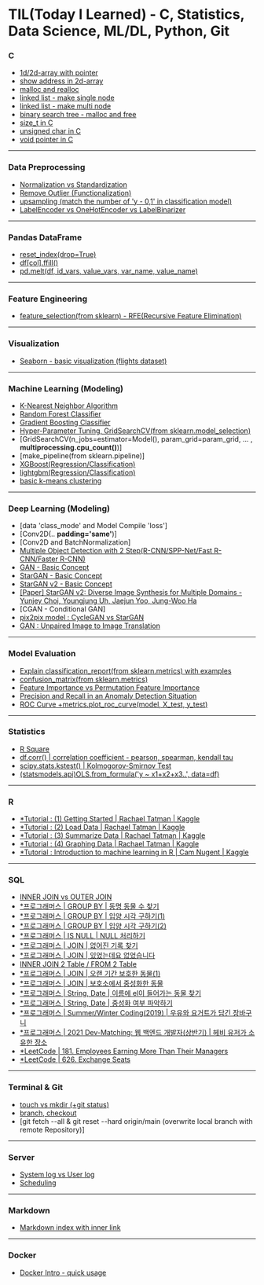 # TIL(Today I Learned) - C, Statistics, Data Science, ML/DL, Python, Git

### C
- [1d/2d-array with pointer](https://github.com/seungson/TIL/blob/main/C/arr_pnt.c)
- [show address in 2d-array](https://github.com/seungson/TIL/blob/main/C/address_2d_array.c)
- [malloc and realloc](https://github.com/seungson/TIL/blob/main/C/realloc.c)
- [linked list - make single node](https://github.com/seungson/TIL/blob/main/C/single_node.c)
- [linked list - make multi node](https://github.com/seungson/TIL/blob/main/C/linked_list.c)
- [binary search tree - malloc and free](https://github.com/seungson/TIL/blob/main/C/bin_search_tree.c)
- [size_t in C](https://github.com/seungson/TIL/blob/main/C/size_t.md)
- [unsigned char in C](https://github.com/seungson/TIL/blob/main/C/unsigned_char.md)
- [void pointer in C](https://github.com/seungson/TIL/blob/main/C/void_pointer.md)
---

### Data Preprocessing
- [Normalization vs Standardization](https://github.com/seungson/TIL/blob/main/Data_Preprocessing/Normalization_vs_Standardization.md)
- [Remove Outlier (Functionalization)](https://github.com/seungson/TIL/blob/main/Data_Preprocessing/remove_outlier.md)
- [upsampling (match the number of 'y - 0,1' in classification model)](https://github.com/seungson/TIL/blob/main/Data_Preprocessing/upsampling.md)
- [LabelEncoder vs OneHotEncoder vs LabelBinarizer](https://github.com/seungson/TIL/blob/main/Data_Preprocessing/sklearn_Encoders.md)
---

### Pandas DataFrame
- [reset_index(drop=True)](https://github.com/seungson/TIL/blob/main/Pandas_DataFrame/reset_index.md)
- [df[col].ffill()](https://github.com/seungson/TIL/blob/main/Pandas_DataFrame/ffill.md)
- [pd.melt(df, id_vars, value_vars, var_name, value_name)](https://github.com/seungson/TIL/blob/main/Pandas_DataFrame/melt.md)
---

### Feature Engineering
- [feature_selection(from sklearn) - RFE(Recursive Feature Elimination)](https://github.com/seungson/TIL/blob/main/Feature_Engineering/rfe.md)
---

### Visualization
- [Seaborn - basic visualization (flights dataset)](https://github.com/seungson/TIL/blob/main/Visualization/sns_visualization.ipynb)
---

### Machine Learning (Modeling)
- [K-Nearest Neighbor Algorithm](https://github.com/seungson/TIL/blob/main/Machine_Learning/KNN.md)
- [Random Forest Classifier](https://github.com/seungson/TIL/blob/main/Machine_Learning/RandomForestClassifier.md)
- [Gradient Boosting Classifier](https://github.com/seungson/TIL/blob/main/Machine_Learning/GradientBoostingClassifier.md)
- [Hyper-Parameter Tuning, GridSearchCV(from sklearn.model_selection)](https://github.com/seungson/TIL/blob/main/Machine_Learning/GridSearchCV.md)
- [GridSearchCV(n_jobs=estimator=Model(), param_grid=param_grid, ... , **multiprocessing.cpu_count()**)]
- [make_pipeline(from sklearn.pipeline)]
- [XGBoost(Regression/Classification)](https://github.com/seungson/TIL/blob/main/Machine_Learning/XGBoost.md)
- [lightgbm(Regression/Classification)](https://github.com/seungson/TIL/blob/main/Machine_Learning/LGBM.md)
- [basic k-means clustering](https://github.com/seungson/TIL/blob/main/Machine_Learning/k_means.md)
---

### Deep Learning (Modeling)
- [data 'class_mode' and Model Compile 'loss']
- [Conv2D(.. **padding='same'**)]
- [Conv2D and BatchNormalization]
- [Multiple Object Detection with 2 Step(R-CNN/SPP-Net/Fast R-CNN/Faster R-CNN)](https://github.com/seungson/TIL/blob/main/Deep_Learning/Multiple_Object_Detection_2step.md)
- [GAN - Basic Concept](https://github.com/seungson/TIL/blob/main/Deep_Learning/GAN.md)
- [StarGAN - Basic Concept](https://github.com/seungson/TIL/blob/main/Deep_Learning/StarGAN.md)
- [StarGAN v2 - Basic Concept](https://github.com/seungson/TIL/blob/main/Deep_Learning/StarGAN_v2.md)
- [[Paper] StarGAN v2: Diverse Image Synthesis for Multiple Domains - Yunjey Choi, Youngjung Uh, Jaejun Yoo, Jung-Woo Ha](https://github.com/seungson/TIL/blob/main/Deep_Learning/Paper_StarGAN_v2.md)
- [CGAN - Conditional GAN]
- [pix2pix model : CycleGAN vs StarGAN](https://github.com/seungson/TIL/blob/main/Deep_Learning/CycleGAN_vs_StarGAN.md)
- [GAN : Unpaired Image to Image Translation](https://github.com/seungson/TIL/blob/main/Deep_Learning/GAN_Image_to_Image_Translation.md)
---

### Model Evaluation
- [Explain classification_report(from sklearn.metrics) with examples](https://github.com/seungson/TIL/blob/main/Model_Evaluation/classification_report.md)
- [confusion_matrix(from sklearn.metrics)](https://github.com/seungson/TIL/blob/main/Model_Evaluation/confusion_matrix.md)
- [Feature Importance vs Permutation Feature Importance](https://github.com/seungson/TIL/blob/main/Model_Evaluation/feature_importance.md)
- [Precision and Recall in an Anomaly Detection Situation](https://github.com/seungson/TIL/blob/main/Model_Evaluation/precision_vs_recall.md)
- [ROC Curve +metrics.plot_roc_curve(model, X_test, y_test)](https://github.com/seungson/TIL/blob/main/Model_Evaluation/precision_vs_recall.md)
---

### Statistics
- [R Square](https://github.com/seungson/TIL/blob/main/Statistics/R_Square.md)
- [df.corr() | correlation coefficient - pearson, spearman, kendall tau](https://github.com/seungson/TIL/blob/main/Statistics/corr.md)
- [scipy.stats.kstest() | Kolmogorov-Smirnov Test](https://github.com/seungson/TIL/blob/main/Statistics/kstest.md)
- [(statsmodels.api)OLS.from_formula('y ~ x1+x2+x3..', data=df)](https://github.com/seungson/TIL/blob/main/Statistics/ols_regression.md)


---

### R
- [*Tutorial : (1) Getting Started | Rachael Tatman | Kaggle](https://github.com/seungson/TIL/blob/main/R/getting-started-in-r-first-steps.ipynb)
- [*Tutorial : (2) Load Data | Rachael Tatman | Kaggle](https://github.com/seungson/TIL/blob/main/R/getting-started-in-r-load-data-into-r.ipynb)
- [*Tutorial : (3) Summarize Data | Rachael Tatman | Kaggle](https://github.com/seungson/TIL/blob/main/R/getting-started-in-r-summarize-data.ipynb)
- [*Tutorial : (4) Graphing Data | Rachael Tatman | Kaggle](https://github.com/seungson/TIL/blob/main/R/getting-started-in-r-graphing-data.ipynb)
- [*Tutorial : Introduction to machine learning in R | Cam Nugent | Kaggle](https://github.com/seungson/TIL/blob/main/R/introduction-to-machine-learning-in-r-tutorial.ipynb)
---

### SQL
- [INNER JOIN vs OUTER JOIN](https://github.com/seungson/TIL/blob/main/SQL/inner_outer_join.md)
- [*프로그래머스 | GROUP BY | 동명 동물 수 찾기](https://github.com/seungson/TIL/blob/main/SQL/having.md)
- [*프로그래머스 | GROUP BY | 입양 시각 구하기(1)](https://github.com/seungson/TIL/blob/main/SQL/use_alias.md)
- [*프로그래머스 | GROUP BY | 입양 시각 구하기(2)](https://github.com/seungson/TIL/blob/main/SQL/recursive.md)
- [*프로그래머스 | IS NULL | NULL 처리하기](https://github.com/seungson/TIL/blob/main/SQL/ifnull.md)
- [*프로그래머스 | JOIN | 없어진 기록 찾기](https://github.com/seungson/TIL/blob/main/SQL/join_without_null.md)
- [*프로그래머스 | JOIN | 있었는데요 없었습니다](https://github.com/seungson/TIL/blob/main/SQL/compare_dates.md)
- [INNER JOIN 2 Table / FROM 2 Table](https://github.com/seungson/TIL/blob/main/SQL/join_and_from_2_table.md)
- [*프로그래머스 | JOIN | 오랜 기간 보호한 동물(1)](https://github.com/seungson/TIL/blob/main/SQL/order_by_datetime.md)
- [*프로그래머스 | JOIN | 보호소에서 중성화한 동물](https://github.com/seungson/TIL/blob/main/SQL/intact_to_spayed.md)
- [*프로그래머스 | String, Date | 이름에 el이 들어가는 동물 찾기](https://github.com/seungson/TIL/blob/main/SQL/where_like_upper_lower.md)
- [*프로그래머스 | String, Date | 중성화 여부 파악하기](https://github.com/seungson/TIL/blob/main/SQL/if_or_case.md)
- [*프로그래머스 | Summer/Winter Coding(2019) | 우유와 요거트가 담긴 장바구니](https://github.com/seungson/TIL/blob/main/SQL/with_groupby_having.md)
- [*프로그래머스 | 2021 Dev-Matching: 웹 백엔드 개발자(상반기) | 헤비 유저가 소유한 장소](https://github.com/seungson/TIL/blob/main/SQL/subquery_or_2table.md)
- [*LeetCode | 181. Employees Earning More Than Their Managers](https://github.com/seungson/TIL/blob/main/SQL/double_table.md)
- [*LeetCode | 626. Exchange Seats](https://github.com/seungson/TIL/blob/main/SQL/odd_even_change.md)
---

### Terminal & Git
- [touch vs mkdir (+git status)](https://github.com/seungson/TIL/blob/main/Git/status.md)
- [branch, checkout](https://github.com/seungson/TIL/blob/main/Git/brunch.md)
- [git fetch --all & git reset --hard origin/main (overwrite local branch with remote Repository)]
---

### Server
- [System log vs User log](https://github.com/seungson/TIL/blob/main/Server/log.md)
- [Scheduling](https://github.com/seungson/TIL/blob/main/Server/scheduling.md)

---

### Markdown
- [Markdown index with inner link](https://github.com/seungson/TIL/blob/main/Markdown/innerlink.md)
---

### Docker
- [Docker Intro - quick usage](https://github.com/seungson/TIL/blob/main/Docker/docker_tutorial.md)
